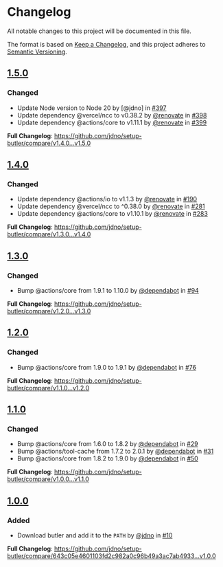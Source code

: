 <!-- markdownlint-disable-file MD013 MD024 -->

# Changelog

All notable changes to this project will be documented in this file.

The format is based on [Keep a Changelog](https://keepachangelog.com/en/1.0.0/),
and this project adheres
to [Semantic Versioning](https://semver.org/spec/v2.0.0.html).

## [1.5.0](https://github.com/jdno/setup-butler/releases/tag/v1.5.0)

### Changed

- Update Node version to Node 20
  by [@jdno] in [#397](https://github.com/jdno/setup-butler/pull/397)
- Update dependency @vercel/ncc to v0.38.2
  by [@renovate] in [#398](https://github.com/jdno/setup-butler/pull/398)
- Update dependency @actions/core to v1.11.1
  by [@renovate] in [#399](https://github.com/jdno/setup-butler/pull/399)

**Full Changelog**: <https://github.com/jdno/setup-butler/compare/v1.4.0...v1.5.0>

## [1.4.0](https://github.com/jdno/setup-butler/releases/tag/v1.4.0)

### Changed

- Update dependency @actions/io to v1.1.3
  by [@renovate] in [#190](https://github.com/jdno/setup-butler/pull/190)
- Update dependency @vercel/ncc to ^0.38.0 by
  [@renovate] in [#281](https://github.com/jdno/setup-butler/pull/281)
- Update dependency @actions/core to v1.10.1 by
  [@renovate] in [#283](https://github.com/jdno/setup-butler/pull/283)

**Full Changelog**: <https://github.com/jdno/setup-butler/compare/v1.3.0...v1.4.0>

## [1.3.0](https://github.com/jdno/setup-butler/releases/tag/v1.3.0)

### Changed

- Bump @actions/core from 1.9.1 to 1.10.0
  by [@dependabot](https://github.com/dependabot)
  in [#94](https://github.com/jdno/setup-butler/pull/94)

**Full Changelog**:
<https://github.com/jdno/setup-butler/compare/v1.2.0...v1.3.0>

## [1.2.0](https://github.com/jdno/setup-butler/releases/tag/v1.2.0)

### Changed

- Bump @actions/core from 1.9.0 to 1.9.1
  by [@dependabot](https://github.com/dependabot)
  in [#76](https://github.com/jdno/setup-butler/pull/76)

**Full Changelog**:
<https://github.com/jdno/setup-butler/compare/v1.1.0...v1.2.0>

## [1.1.0](https://github.com/jdno/setup-butler/releases/tag/v1.1.0)

### Changed

- Bump @actions/core from 1.6.0 to 1.8.2
  by [@dependabot](https://github.com/dependabot)
  in [#29](https://github.com/jdno/setup-butler/pull/29)
- Bump @actions/tool-cache from 1.7.2 to 2.0.1
  by [@dependabot](https://github.com/dependabot)
  in [#31](https://github.com/jdno/setup-butler/pull/31)
- Bump @actions/core from 1.8.2 to 1.9.0
  by [@dependabot](https://github.com/dependabot)
  in [#50](https://github.com/jdno/setup-butler/pull/50)

**Full Changelog**:
<https://github.com/jdno/setup-butler/compare/v1.0.0...v1.1.0>

## [1.0.0](https://github.com/jdno/setup-butler/releases/tag/v1.0.0)

### Added

- Download butler and add it to the `PATH`
  by [@jdno](https://github.com/jdno)
  in [#10](https://github.com/jdno/setup-butler/10)

**Full Changelog**:
<https://github.com/jdno/setup-butler/compare/643c05e4601103fd2c982a0c96b49a3ac7ab4933...v1.0.0>

[@renovate]: https://github.com/apps/renovate
